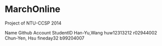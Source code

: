 MarchOnline
===========

Project of NTU-CCSP 2014

Name			Github Account		StudentID
Han-Yu,Wang		huw12313212			r02944002
Chun-Yen, Hsu		fineday32				b99204007